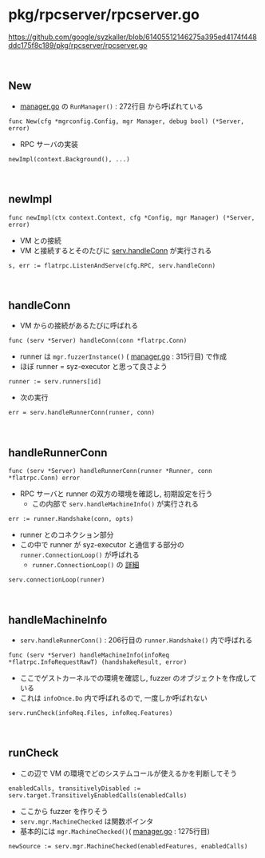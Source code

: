 # pkg/rpcserver/rpcserver.go

https://github.com/google/syzkaller/blob/61405512146275a395ed4174f448ddc175f8c189/pkg/rpcserver/rpcserver.go

<br/>

## New

- [manager.go](../../../syz-manager/manager) の `RunManager()` : 272行目 から呼ばれている

```go=85
func New(cfg *mgrconfig.Config, mgr Manager, debug bool) (*Server, error)
```

- RPC サーバの実装

```go=102
newImpl(context.Background(), ...)
```

<br/>

## newImpl

```go=128
func newImpl(ctx context.Context, cfg *Config, mgr Manager) (*Server, error)
```

- VM との接続
- VM と接続するとそのたびに [serv.handleConn](#handleconn) が実行される

```go=159
s, err := flatrpc.ListenAndServe(cfg.RPC, serv.handleConn)
```

<br/>

## handleConn

- VM からの接続があるたびに呼ばれる

```go=172
func (serv *Server) handleConn(conn *flatrpc.Conn)
```

- runner は `mgr.fuzzerInstance()` ( [manager.go](../../../syz-manager/manager) : 315行目) で作成
- ほぼ runner = syz-executor と思って良さよう

```go=194
runner := serv.runners[id]
```
- 次の実行

```go=201
err = serv.handleRunnerConn(runner, conn)
```

<br/>

## handleRunnerConn

```go=206
func (serv *Server) handleRunnerConn(runner *Runner, conn *flatrpc.Conn) error
```

- RPC サーバと runner の双方の環境を確認し, 初期設定を行う
  - この内部で `serv.handleMachineInfo()` が実行される

```go=222
err := runner.Handshake(conn, opts) 
```

- runner とのコネクション部分
- この中で runner が syz-executor と通信する部分の `runner.ConnectionLoop()` が呼ばれる
  - `runner.ConnectionLoop()` の [詳細]()

```go=235
serv.connectionLoop(runner)
```

<br/>

## handleMachineInfo

- `serv.handleRunnerConn()` : 206行目の `runner.Handshake()` 内で呼ばれる

```go=238
func (serv *Server) handleMachineInfo(infoReq *flatrpc.InfoRequestRawT) (handshakeResult, error)
```

- ここでゲストカーネルでの環境を確認し, fuzzer のオブジェクトを作成している
- これは `infoOnce.Do` 内で呼ばれるので, 一度しか呼ばれない 

```go=270
serv.runCheck(infoReq.Files, infoReq.Features)
```

<br/>

## runCheck

- この辺で VM の環境でどのシステムコールが使えるかを判断してそう

```go=320
enabledCalls, transitivelyDisabled := serv.target.TransitivelyEnabledCalls(enabledCalls)
```

- ここから fuzzer を作りそう
- `serv.mgr.MachineChecked` は関数ポインタ
- 基本的には `mgr.MachineChecked()`( [manager.go](../../../syz-manager/manager) : 1275行目)

```go=331
newSource := serv.mgr.MachineChecked(enabledFeatures, enabledCalls) 
```